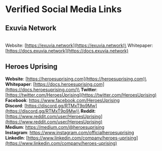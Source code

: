 # Verified Social Media Links

## Exuvia Network

\
Website: [https://exuvia.network](https://exuvia.network)\
Whitepaper: [https://docs.exuvia.network](https://docs.exuvia.network)

## Heroes Uprising

**Website**: [https://heroesuprising.com](https://heroesuprising.com)\
**Whitepaper**: [https://docs.heroesuprising.com](https://docs.heroesuprising.com/)\
**Twitter**: [https://twitter.com/HeroesUprising](https://twitter.com/HeroesUprising) \
**Facebook**: [https://www.facebook.com/HeroesUprising ](https://www.facebook.com/HeroesUprising)\
**Discord**: [https://discord.gg/RTMxT9p9Mw](https://discord.gg/RTMxT9p9Mw)\
**Reddit**: [https://www.reddit.com/user/HeroesUprising](https://www.reddit.com/user/HeroesUprising) \
**Medium**: [https://medium.com/@heroesuprising ](https://medium.com/@heroesuprising)\
**Instagram**: [https://www.instagram.com/officialheroesuprising ](https://www.instagram.com/officialheroesuprising)\
**LinkedIn**: [https://www.linkedin.com/company/heroes-uprising](https://www.linkedin.com/company/heroes-uprising)
